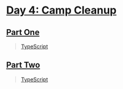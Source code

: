 # [Day 4: Camp Cleanup](https://adventofcode.com/2022/day/4)

## [Part One](https://adventofcode.com/2022/day/4#part1)

> [TypeScript](/solutions/typescript/2022/04/src/p1.ts)

## [Part Two](https://adventofcode.com/2022/day/4#part2)

> [TypeScript](/solutions/typescript/2022/04/src/p2.ts)
